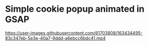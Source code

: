 # Simple cookie popup animated in GSAP

https://user-images.githubusercontent.com/61703808/163434495-83c347eb-5e3e-40a7-9ddd-a6ebcc6bdc41.mp4
